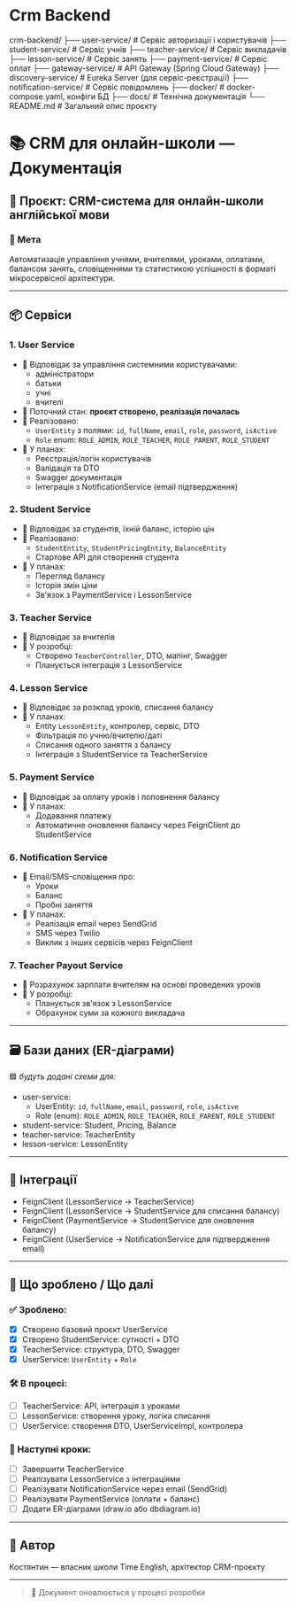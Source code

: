 # Crm Backend
crm-backend/
├── user-service/              # Сервіс авторизації і користувачів
├── student-service/           # Сервіс учнів
├── teacher-service/           # Сервіс викладачів
├── lesson-service/            # Сервіс занять
├── payment-service/           # Сервіс оплат
├── gateway-service/           # API Gateway (Spring Cloud Gateway)
├── discovery-service/         # Eureka Server (для сервіс-реєстрації)
├── notification-service/      # Сервіс повідомлень
├── docker/                    # docker-compose.yaml, конфіги БД
├── docs/                      # Технічна документація
└── README.md                  # Загальний опис проєкту

# 📚 CRM для онлайн-школи — Документація

## 🔧 Проєкт: CRM-система для онлайн-школи англійської мови

### 🎯 Мета
Автоматизація управління учнями, вчителями, уроками, оплатами, балансом занять, сповіщеннями та статистикою успішності в форматі мікросервісної архітектури.

---

## 📦 Сервіси

### 1. **User Service**
- 🔹 Відповідає за управління системними користувачами:
  - адміністратори
  - батьки
  - учні
  - вчителі
- 🔹 Поточний стан: **проєкт створено, реалізація почалась**
- 🔹 Реалізовано:
  - `UserEntity` з полями: `id`, `fullName`, `email`, `role`, `password`, `isActive`
  - `Role` enum: `ROLE_ADMIN`, `ROLE_TEACHER`, `ROLE_PARENT`, `ROLE_STUDENT`
- 🔹 У планах:
  - Реєстрація/логін користувачів
  - Валідація та DTO
  - Swagger документація
  - Інтеграція з NotificationService (email підтвердження)

### 2. **Student Service**
- 🔹 Відповідає за студентів, їхній баланс, історію цін
- 🔹 Реалізовано:
  - `StudentEntity`, `StudentPricingEntity`, `BalanceEntity`
  - Стартове API для створення студента
- 🔹 У планах:
  - Перегляд балансу
  - Історія змін ціни
  - Зв'язок з PaymentService і LessonService

### 3. **Teacher Service**
- 🔹 Відповідає за вчителів
- 🔹 У розробці:
  - Створено `TeacherController`, DTO, мапінг, Swagger
  - Планується інтеграція з LessonService

### 4. **Lesson Service**
- 🔹 Відповідає за розклад уроків, списання балансу
- 🔹 У планах:
  - Entity `LessonEntity`, контролер, сервіс, DTO
  - Фільтрація по учню/вчителю/даті
  - Списання одного заняття з балансу
  - Інтеграція з StudentService та TeacherService

### 5. **Payment Service**
- 🔹 Відповідає за оплату уроків і поповнення балансу
- 🔹 У планах:
  - Додавання платежу
  - Автоматичне оновлення балансу через FeignClient до StudentService

### 6. **Notification Service**
- 🔹 Email/SMS-сповіщення про:
  - Уроки
  - Баланс
  - Пробні заняття
- 🔹 У планах:
  - Реалізація email через SendGrid
  - SMS через Twilio
  - Виклик з інших сервісів через FeignClient

### 7. **Teacher Payout Service**
- 🔹 Розрахунок зарплати вчителям на основі проведених уроків
- 🔹 У розробці:
  - Планується зв'язок з LessonService
  - Обрахунок суми за кожного викладача

---

## 🗃️ Бази даних (ER-діаграми)

🟦 _будуть додані схеми для:_
- user-service:
  - UserEntity: `id`, `fullName`, `email`, `password`, `role`, `isActive`
  - Role (enum): `ROLE_ADMIN`, `ROLE_TEACHER`, `ROLE_PARENT`, `ROLE_STUDENT`
- student-service: Student, Pricing, Balance
- teacher-service: TeacherEntity
- lesson-service: LessonEntity

---

## 🔄 Інтеграції
- FeignClient (LessonService → TeacherService)
- FeignClient (LessonService → StudentService для списання балансу)
- FeignClient (PaymentService → StudentService для оновлення балансу)
- FeignClient (UserService → NotificationService для підтвердження email)

---

## 📅 Що зроблено / Що далі

### ✅ Зроблено:
- [x] Створено базовий проєкт UserService
- [x] Створено StudentService: сутності + DTO
- [x] TeacherService: структура, DTO, Swagger
- [x] UserService: `UserEntity` + `Role`

### 🛠️ В процесі:
- [ ] TeacherService: API, інтеграція з уроками
- [ ] LessonService: створення уроку, логіка списання
- [ ] UserService: створення DTO, UserServiceImpl, контролера

### 📌 Наступні кроки:
- [ ] Завершити TeacherService
- [ ] Реалізувати LessonService з інтеграціями
- [ ] Реалізувати NotificationService через email (SendGrid)
- [ ] Реалізувати PaymentService (оплати + баланс)
- [ ] Додати ER-діаграми (draw.io або dbdiagram.io)

---

## 🧭 Автор
Костянтин — власник школи Time English, архітектор CRM-проєкту

---

> 🔄 Документ оновлюється у процесі розробки

